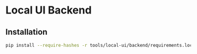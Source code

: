 # Local UI Backend

## Installation

```bash
pip install --require-hashes -r tools/local-ui/backend/requirements.lock
```
